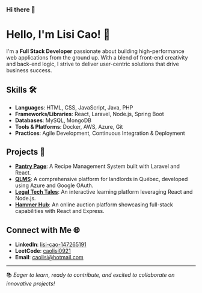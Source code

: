 ### Hi there 👋

# Hello, I'm Lisi Cao! 👋

I'm a **Full Stack Developer** passionate about building high-performance web applications from the ground up. With a blend of front-end creativity and back-end logic, I strive to deliver user-centric solutions that drive business success.

## Skills 🛠️
- **Languages**: HTML, CSS, JavaScript, Java, PHP
- **Frameworks/Libraries**: React, Laravel, Node.js, Spring Boot
- **Databases**: MySQL, MongoDB
- **Tools & Platforms**: Docker, AWS, Azure, Git
- **Practices**: Agile Development, Continuous Integration & Deployment

## Projects 💼
- [**Pantry Page**](https://github.com/lisiCAO/PantryPage): A Recipe Management System built with Laravel and React.
- [**QLMS**](https://github.com/lisiCAO/QLMS): A comprehensive platform for landlords in Québec, developed using Azure and Google OAuth.
- [**Legal Tech Tales**](https://github.com/lisiCAO/Legal-Tech-Tales): An interactive learning platform leveraging React and Node.js.
- [**Hammer Hub**](https://github.com/lisiCAO/hammer-hub): An online auction platform showcasing full-stack capabilities with React and Express.

## Connect with Me 🌐
- **LinkedIn**: [lisi-cao-147265191](http://linkedin.com/in/lisi-cao-147265191)
- **LeetCode**: [caolisi0921](https://leetcode.com/caolisi0921/)
- **Email**: [caolisi@hotmail.com](mailto:caolisi@hotmail.com)

---

📚 *Eager to learn, ready to contribute, and excited to collaborate on innovative projects!*


